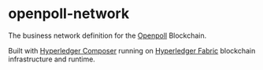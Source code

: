 # openpoll-network

The business network definition for the [Openpoll](https://openpoll.io/) Blockchain.

Built with [Hyperledger Composer](https://hyperledger.github.io/composer/latest/) running on [Hyperledger Fabric](https://www.hyperledger.org/projects/fabric) blockchain infrastructure and runtime.
